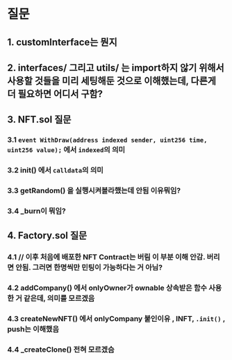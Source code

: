 # 질문

## 1. customInterface는 뭔지

## 2. interfaces/ 그리고 utils/ 는 import하지 않기 위해서 사용할 것들을 미리 세팅해둔 것으로 이해했는데, 다른게 더 필요하면 어디서 구함?

## 3. NFT.sol 질문

### 3.1 `event WithDraw(address indexed sender, uint256 time, uint256 value);` 에서 `indexed`의 의미
### 3.2 init() 에서 `calldata`의 의미
### 3.3 getRandom() 을 실행시켜볼라했는데 안됨 이유뭐임?
### 3.4 _burn이 뭐임?

## 4. Factory.sol 질문
### 4.1 // 이후 처음에 배포한 NFT Contract는 버림 이 부분 이해 안감. 버리면 안됨. 그러면 한명씩만 민팅이 가능하다는 거 아님? 

### 4.2 addCompany() 에서 onlyOwner가 ownable 상속받은 함수 사용한 거 같은데, 의미를 모르겠음
### 4.3 createNewNFT() 에서 onlyCompany 붙인이유 , INFT, `.init()` , push는 이해했음
### 4.4 _createClone() 전혀 모르겠슴 

